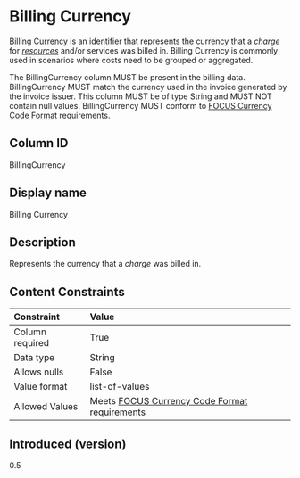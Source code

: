 # Billing Currency

[Billing Currency](glossary:billing-currency) is an identifier that represents the currency that a [*charge*](#glossary:charge) for [*resources*](#glossary:resource) and/or services was billed in. Billing Currency is commonly used in scenarios where costs need to be grouped or aggregated.

The BillingCurrency column MUST be present in the billing data. BillingCurrency MUST match the currency used in the invoice generated by the invoice issuer. This column MUST be of type String and MUST NOT contain null values. BillingCurrency MUST conform to [FOCUS Currency Code Format](#currencycodeformat) requirements.

## Column ID

BillingCurrency

## Display name

Billing Currency

## Description

Represents the currency that a *charge* was billed in.

## Content Constraints

| Constraint      | Value                               |
|:----------------|:------------------------------------|
| Column required | True                                |
| Data type       | String                              |
| Allows nulls    | False                               |
| Value format    | list-of-values                      |
| Allowed Values  | Meets [FOCUS Currency Code Format](#currencycodeformat) requirements |

## Introduced (version)

0.5
